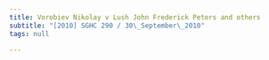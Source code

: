 ```yaml
---
title: Vorobiev Nikolay v Lush John Frederick Peters and others
subtitle: "[2010] SGHC 290 / 30\_September\_2010"
tags: null

---
```


